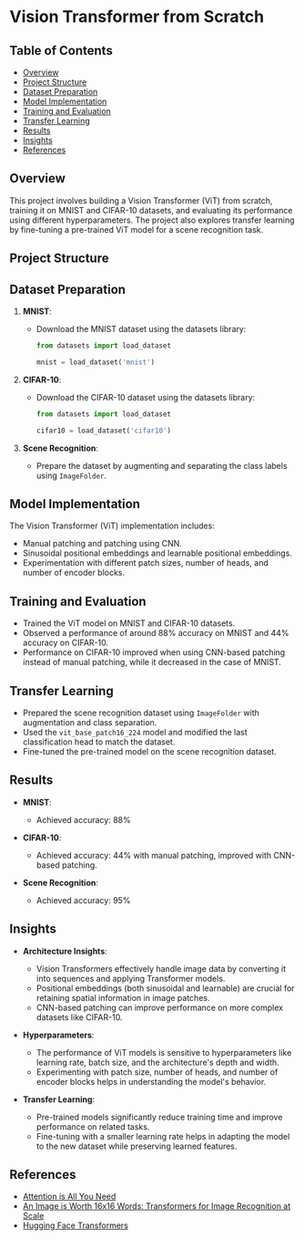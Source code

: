 # Vision Transformer from Scratch

## Table of Contents
- [Overview](#overview)
- [Project Structure](#project-structure)
- [Dataset Preparation](#dataset-preparation)
- [Model Implementation](#model-implementation)
- [Training and Evaluation](#training-and-evaluation)
- [Transfer Learning](#transfer-learning)
- [Results](#results)
- [Insights](#insights)
- [References](#references)

## Overview

This project involves building a Vision Transformer (ViT) from scratch, training it on MNIST and CIFAR-10 datasets, and evaluating its performance using different hyperparameters. The project also explores transfer learning by fine-tuning a pre-trained ViT model for a scene recognition task.

## Project Structure


## Dataset Preparation

1. **MNIST**:
   - Download the MNIST dataset using the datasets library:
     ```python
     from datasets import load_dataset

     mnist = load_dataset('mnist')
     ```

2. **CIFAR-10**:
   - Download the CIFAR-10 dataset using the datasets library:
     ```python
     from datasets import load_dataset

     cifar10 = load_dataset('cifar10')
     ```

3. **Scene Recognition**:
   - Prepare the dataset by augmenting and separating the class labels using `ImageFolder`.

## Model Implementation

The Vision Transformer (ViT) implementation includes:
- Manual patching and patching using CNN.
- Sinusoidal positional embeddings and learnable positional embeddings.
- Experimentation with different patch sizes, number of heads, and number of encoder blocks.

## Training and Evaluation

- Trained the ViT model on MNIST and CIFAR-10 datasets.
- Observed a performance of around 88% accuracy on MNIST and 44% accuracy on CIFAR-10.
- Performance on CIFAR-10 improved when using CNN-based patching instead of manual patching, while it decreased in the case of MNIST.

## Transfer Learning

- Prepared the scene recognition dataset using `ImageFolder` with augmentation and class separation.
- Used the `vit_base_patch16_224` model and modified the last classification head to match the dataset.
- Fine-tuned the pre-trained model on the scene recognition dataset.

## Results

- **MNIST**:
  - Achieved accuracy: 88%

- **CIFAR-10**:
  - Achieved accuracy: 44% with manual patching, improved with CNN-based patching.

- **Scene Recognition**:
  - Achieved accuracy: 95%

## Insights

- **Architecture Insights**:
  - Vision Transformers effectively handle image data by converting it into sequences and applying Transformer models.
  - Positional embeddings (both sinusoidal and learnable) are crucial for retaining spatial information in image patches.
  - CNN-based patching can improve performance on more complex datasets like CIFAR-10.

- **Hyperparameters**:
  - The performance of ViT models is sensitive to hyperparameters like learning rate, batch size, and the architecture's depth and width.
  - Experimenting with patch size, number of heads, and number of encoder blocks helps in understanding the model's behavior.

- **Transfer Learning**:
  - Pre-trained models significantly reduce training time and improve performance on related tasks.
  - Fine-tuning with a smaller learning rate helps in adapting the model to the new dataset while preserving learned features.

## References

- [Attention is All You Need](https://arxiv.org/abs/1706.03762)
- [An Image is Worth 16x16 Words: Transformers for Image Recognition at Scale](https://arxiv.org/abs/2010.11929)
- [Hugging Face Transformers](https://huggingface.co/transformers/)





